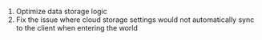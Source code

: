 1. Optimize data storage logic
2. Fix the issue where cloud storage settings would not automatically sync to the client when entering the world